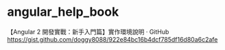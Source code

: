 # angular_help_book

【Angular 2 開發實戰：新手入門篇】實作環境說明 · GitHub
https://gist.github.com/doggy8088/922e84bc16b4dcf785df16d80a6c2afe
